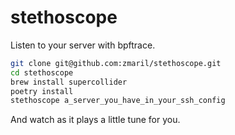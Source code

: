# stethoscope 

Listen to your server with bpftrace. 

```bash
git clone git@github.com:zmaril/stethoscope.git
cd stethoscope
brew install supercollider 
poetry install 
stethoscope a_server_you_have_in_your_ssh_config
```

And watch as it plays a little tune for you.
